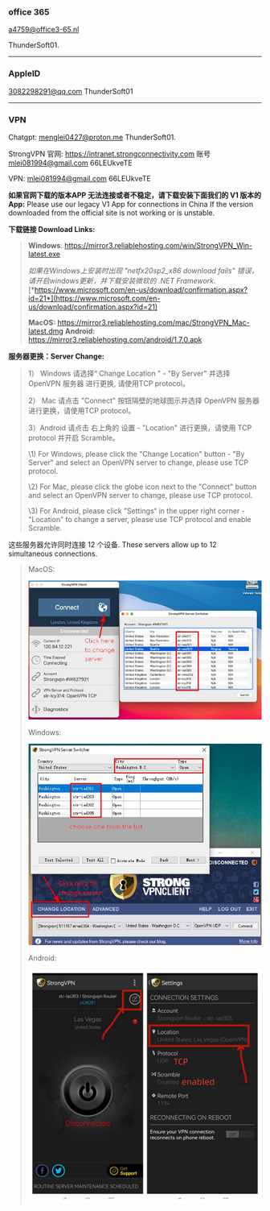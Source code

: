 ### office 365

a4759@office3-65.nl

ThunderSoft01.

---

### AppleID

3082298291@qq.com ThunderSoft01

---

### VPN

Chatgpt: menglei0427@proton.me ThunderSoft01.

StrongVPN 官网: https://intranet.strongconnectivity.com 账号 mlei081994@gmail.com  66LEUkveTE

VPN: mlei081994@gmail.com  66LEUkveTE

**如果官网下载的版本APP 无法连接或者不稳定，请下载安装下面我们的 V1 版本的 App:**
Please use our legacy V1 App for connections in China If the version downloaded from the official site is not working or is unstable.

**下载链接 Download Links:**

> **Windows**: https://mirror3.reliablehosting.com/win/StrongVPN_Win-latest.exe
>
> *如果在Windows上安装时出现 "netfx20sp2_x86 download fails" 错误，请开启windows更新，并下载安装微软的 .NET Framework.* [*https://www.microsoft.com/en-us/download/confirmation.aspx?id=21*](https://www.microsoft.com/en-us/download/confirmation.aspx?id=21)
>
> **MacOS:** https://mirror3.reliablehosting.com/mac/StrongVPN_Mac-latest.dmg
> **Android:** https://mirror3.reliablehosting.com/android/1.7.0.apk

 
**服务器更换：Server Change:**

> 1） Windows 请选择“ Change Location " - "By Server" 并选择 OpenVPN 服务器 进行更换, 请使用TCP protocol。
>
> 2） Mac 请点击 "Connect" 按钮隔壁的地球图示并选择 OpenVPN 服务器进行更换，请使用TCP protocol。
>
> 3）Android 请点击 右上角的 设置 - "Location" 进行更换，请使用 TCP protocol 并开启 Scramble。
>
>  
>
> \1) For Windows, please click the "Change Location" button - "By Server" and select an OpenVPN server to change, please use TCP protocol.
>
> \2) For Mac, please click the globe icon next to the "Connect" button and select an OpenVPN server to change, please use TCP protocol.
>
> \3) For Android, please click ”Settings“ in the upper right corner - "Location" to change a server, please use TCP protocol and enable Scramble.

 

这些服务器允许同时连接 12 个设备.
These servers allow up to 12 simultaneous connections.

> MacOS:
>
> ![img](images/name=mac.jpg)
>
>  
>
> Windows:
>
> ![img](images/name=windows.jpg)
>
>  
>
> Android:
>
> ![img](images/name=Android-v1.jpg)
>
>  